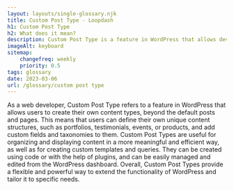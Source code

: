 ```yaml
--- 
layout: layouts/single-glossary.njk
title: Custom Post Type - Loopdash
h1: Custom Post Type
h2: What does it mean?
description: Custom Post Type is a feature in WordPress that allows developers to create their own content types with custom fields and taxonomies.
imageAlt: keyboard
sitemap:
	changefreq: weekly
	priority: 0.5
tags: glossary
date: 2023-03-06
url: /glossary/custom post type
---
```


As a web developer, Custom Post Type refers to a feature in WordPress that allows users to create their own content types, beyond the default posts and pages. This means that users can define their own unique content structures, such as portfolios, testimonials, events, or products, and add custom fields and taxonomies to them. Custom Post Types are useful for organizing and displaying content in a more meaningful and efficient way, as well as for creating custom templates and queries. They can be created using code or with the help of plugins, and can be easily managed and edited from the WordPress dashboard. Overall, Custom Post Types provide a flexible and powerful way to extend the functionality of WordPress and tailor it to specific needs.
